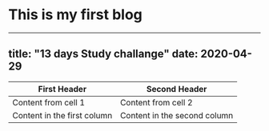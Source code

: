 # This is my first blog

---
title: "13 days Study challange"
date: 2020-04-29
---

First Header | Second Header
------------ | -------------
Content from cell 1 | Content from cell 2
Content in the first column | Content in the second column

